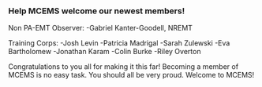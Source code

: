 ### Help MCEMS welcome our newest members!

Non PA-EMT Observer:
-Gabriel Kanter-Goodell, NREMT

Training Corps:
-Josh Levin 
-Patricia Madrigal 
-Sarah Zulewski 
-Eva Bartholomew 
-Jonathan Karam 
-Colin Burke 
-Riley Overton 

Congratulations to you all for making it this far! Becoming a member of MCEMS is no easy task. You should all be very proud. Welcome to MCEMS!
